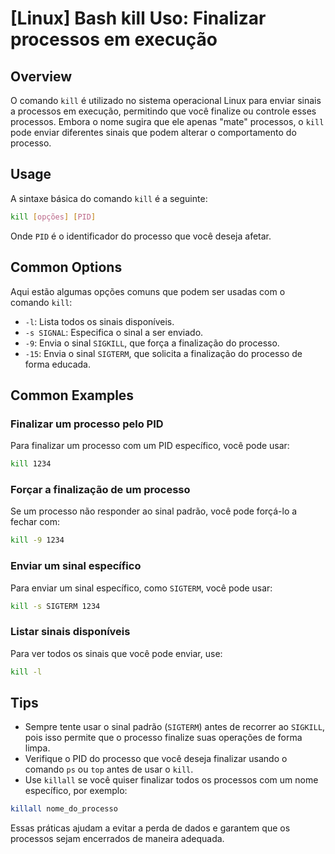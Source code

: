 # [Linux] Bash kill Uso: Finalizar processos em execução

## Overview
O comando `kill` é utilizado no sistema operacional Linux para enviar sinais a processos em execução, permitindo que você finalize ou controle esses processos. Embora o nome sugira que ele apenas "mate" processos, o `kill` pode enviar diferentes sinais que podem alterar o comportamento do processo.

## Usage
A sintaxe básica do comando `kill` é a seguinte:

```bash
kill [opções] [PID]
```

Onde `PID` é o identificador do processo que você deseja afetar.

## Common Options
Aqui estão algumas opções comuns que podem ser usadas com o comando `kill`:

- `-l`: Lista todos os sinais disponíveis.
- `-s SIGNAL`: Especifica o sinal a ser enviado.
- `-9`: Envia o sinal `SIGKILL`, que força a finalização do processo.
- `-15`: Envia o sinal `SIGTERM`, que solicita a finalização do processo de forma educada.

## Common Examples

### Finalizar um processo pelo PID
Para finalizar um processo com um PID específico, você pode usar:

```bash
kill 1234
```

### Forçar a finalização de um processo
Se um processo não responder ao sinal padrão, você pode forçá-lo a fechar com:

```bash
kill -9 1234
```

### Enviar um sinal específico
Para enviar um sinal específico, como `SIGTERM`, você pode usar:

```bash
kill -s SIGTERM 1234
```

### Listar sinais disponíveis
Para ver todos os sinais que você pode enviar, use:

```bash
kill -l
```

## Tips
- Sempre tente usar o sinal padrão (`SIGTERM`) antes de recorrer ao `SIGKILL`, pois isso permite que o processo finalize suas operações de forma limpa.
- Verifique o PID do processo que você deseja finalizar usando o comando `ps` ou `top` antes de usar o `kill`.
- Use `killall` se você quiser finalizar todos os processos com um nome específico, por exemplo:

```bash
killall nome_do_processo
```

Essas práticas ajudam a evitar a perda de dados e garantem que os processos sejam encerrados de maneira adequada.